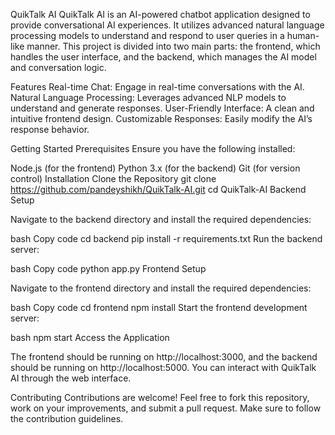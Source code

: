 QuikTalk AI
QuikTalk AI is an AI-powered chatbot application designed to provide conversational AI experiences. It utilizes advanced natural language processing models to understand and respond to user queries in a human-like manner. This project is divided into two main parts: the frontend, which handles the user interface, and the backend, which manages the AI model and conversation logic.

Features
Real-time Chat: Engage in real-time conversations with the AI.
Natural Language Processing: Leverages advanced NLP models to understand and generate responses.
User-Friendly Interface: A clean and intuitive frontend design.
Customizable Responses: Easily modify the AI’s response behavior.

Getting Started
Prerequisites
Ensure you have the following installed:

Node.js (for the frontend)
Python 3.x (for the backend)
Git (for version control)
Installation
Clone the Repository
git clone https://github.com/pandeyshikh/QuikTalk-AI.git
cd QuikTalk-AI
Backend Setup

Navigate to the backend directory and install the required dependencies:

bash
Copy code
cd backend
pip install -r requirements.txt
Run the backend server:

bash
Copy code
python app.py
Frontend Setup

Navigate to the frontend directory and install the required dependencies:

bash
Copy code
cd frontend
npm install
Start the frontend development server:

bash
npm start
Access the Application

The frontend should be running on http://localhost:3000, and the backend should be running on http://localhost:5000. You can interact with QuikTalk AI through the web interface.

Contributing
Contributions are welcome! Feel free to fork this repository, work on your improvements, and submit a pull request. Make sure to follow the contribution guidelines.
